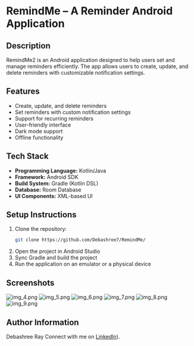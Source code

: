 # RemindMe – A Reminder Android Application

## Description
RemindMe2 is an Android application designed to help users set and manage reminders efficiently. The app allows users to create, update, and delete reminders with customizable notification settings.

## Features
- Create, update, and delete reminders
- Set reminders with custom notification settings
- Support for recurring reminders
- User-friendly interface
- Dark mode support
- Offline functionality

## Tech Stack
- **Programming Language:** Kotlin/Java
- **Framework:** Android SDK
- **Build System:** Gradle (Kotlin DSL)
- **Database:** Room Database
- **UI Components:** XML-based UI

## Setup Instructions
1. Clone the repository:
   ```sh
   git clone https://github.com/Debashree7/RemindMe/
   ```
2. Open the project in Android Studio
3. Sync Gradle and build the project
4. Run the application on an emulator or a physical device

## Screenshots
![img_4.png](app%2Fsrc%2Fmain%2Fres%2Fdrawable%2Fimg_4.png)
![img_5.png](app%2Fsrc%2Fmain%2Fres%2Fdrawable%2Fimg_5.png)
![img_6.png](app%2Fsrc%2Fmain%2Fres%2Fdrawable%2Fimg_6.png)
![img_7.png](app%2Fsrc%2Fmain%2Fres%2Fdrawable%2Fimg_7.png)
![img_8.png](app%2Fsrc%2Fmain%2Fres%2Fdrawable%2Fimg_8.png)
![img_9.png](app%2Fsrc%2Fmain%2Fres%2Fdrawable%2Fimg_9.png)

## Author Information
Debashree Ray
Connect with me on [LinkedIn](https://www.linkedin.com/in/debashree-ray-83476a209/)).
